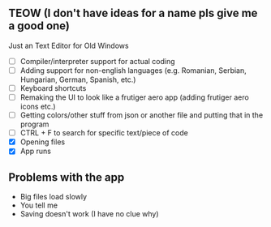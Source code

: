 ## TEOW (I don't have ideas for a name pls give me a good one)
Just an Text Editor for Old Windows

- [ ] Compiler/interpreter support for actual coding
- [ ] Adding support for non-english languages (e.g. Romanian, Serbian, Hungarian, German, Spanish, etc.)
- [ ] Keyboard shortcuts
- [ ] Remaking the UI to look like a frutiger aero app (adding frutiger aero icons etc.)
- [ ] Getting colors/other stuff from json or another file and putting that in the program
- [ ] CTRL + F to search for specific text/piece of code
- [x] Opening files
- [x] App runs

## Problems with the app
- Big files load slowly
- You tell me
- Saving doesn't work (I have no clue why)
